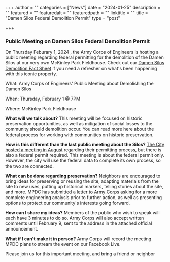 +++
author = ""
categories = ["News"]
date = "2024-01-25"
description = ""
featured = ""
featuredalt = ""
featuredpath = ""
linktitle = ""
title = "Damen Silos Federal Demolition Permit"
type = "post"

+++ 
### Public Meeting on Damen Silos Federal Demolition Permit

On Thursday Feburary 1, 2024 , the Army Corps of Engineers is hosting a public meeting regarding federal permitting for the demolition of the Damen Silos at our very own McKinley Park Fieldhouse. Check out our [Damen Silos Demolition Fact Sheet](https://docs.google.com/document/d/1rxuH66qq51JmaiHQ67YbPIL4MCkC39K9HNtO0rIpjzI/edit?usp=sharing) if you need a refresher on what's been happening with this iconic property. 

What: Army Corps of Engineers' Public Meeting about Demolishing the Damen Silos

When: Thursday, February 1 @ 7PM

Where: McKinley Park Fieldhouse

**What will we talk about?** This meeting will be focused on historic preservation opportunities, as well as mitigation of social losses to the community should demolition occur.  You can read more here about the federal process for working with communities on historic preservation.

**How is this different than the last public meeting about the Silos?**
[The City hosted a meeting in August](https://vimeo.com/event/3652255/5cb820899d) regarding their permitting process, but there is also a federal permit required. This meeting is about the federal permit only. However, the city will use the federal data to complete its own process, so the two are connected.

**What can be done regarding preservation?** Neighbors are encouraged to bring ideas for preserving or reusing the site, adapting materials from the site to new uses, putting up historical markers, telling stories about the site, and more. MPDC has submitted a [letter to Army Corps](https://drive.google.com/file/d/1b-GlycqZj6Ll7G4WkJuZ1aA_yAc8HcRk/view?usp=sharing) asking for a more complete engineering analysis prior to further action, as well as presenting options to protect our community's interests going forward. 

**How can I share my ideas?** Members of the public who wish to speak will each have 3 minutes  to do so. Army Corps will also accept written comments until February 9, sent to the address in the attached official announcement.

**What if I can't make it in person?** Army Corps will record the meeting. MPDC plans to stream the event on our Facebook Live.

Please join us for this important meeting, and bring a friend or neighbor











